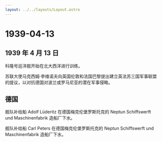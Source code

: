 ```yaml
---
layout: ../../layouts/Layout.astro
---
```


# 1939-04-13

## 1939 年 4 月 13 日

科隆号巡洋舰开始在北大西洋进行训练。

苏联大使马克西姆·李维诺夫向英国伦敦和法国巴黎提出建立英法苏三国军事联盟的提议，以对抗德国对波兰或罗马尼亚的潜在军事侵略。

## 德国

舰队补给船 Adolf Lüderitz 在德国梅克伦堡罗斯托克的 Neptun Schiffswerft
und Maschinenfabrik 造船厂下水。

舰队补给船 Carl Peters 在德国梅克伦堡罗斯托克的 Neptun Schiffswerft und
Maschinenfabrik 造船厂下水。